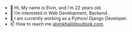 - 👋 Hi, My name is Elvin, and i'm 22 years old.
- 👀 I’m interested in Web Development, Backend .
- 🌱 I am currently working as a Python/ Django Developer.
- 📫 How to reach me  alvinkhalil@outlook.com.


